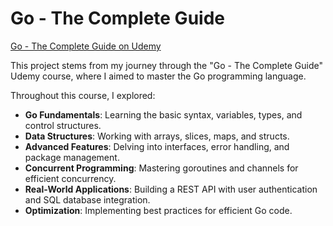 # Go - The Complete Guide

[Go - The Complete Guide on Udemy](https://www.udemy.com/course/go-the-complete-guide/)

This project stems from my journey through the "Go - The Complete Guide" Udemy course, where I aimed to master the Go programming language.

Throughout this course, I explored:
- **Go Fundamentals**: Learning the basic syntax, variables, types, and control structures.
- **Data Structures**: Working with arrays, slices, maps, and structs.
- **Advanced Features**: Delving into interfaces, error handling, and package management.
- **Concurrent Programming**: Mastering goroutines and channels for efficient concurrency.
- **Real-World Applications**: Building a REST API with user authentication and SQL database integration.
- **Optimization**: Implementing best practices for efficient Go code.